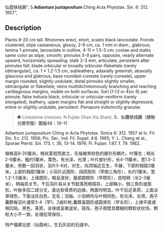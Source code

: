 仙霞铁线蕨",
5.**Adiantum juxtapositum** Ching Acta Phytotax. Sin. 6: 312. 1957.",

## Description
Plants 8-20 cm tall. Rhizomes erect, short, scales black lanceolate. Fronds clustered; stipe castaneous, glossy, 2-9 cm, ca. 1 mm in diam., glabrous; lamina 1-pinnate, lanceolate in outline, 4-11 × 1.5-3 cm; costae and stalks same color as stipe, smooth; pinnules 5-9 pairs, opposite, nearly alternate upward, horizontally spreading; stalk 2-3 mm, articulate, persistent after pinnules fall; blade orbicular or broadly orbicular-flabellate (rarely obtriangular), ca. 1 × 1.2-1.5 cm, subleathery, adaxially greenish, abaxially glaucous and glabrous, base rounded-cuneate (rarely cuneate), upper margin rounded, slightly undulate; distal pinnules slightly smaller, obtriangular or flabellate; veins multidichotomously branching and reaching cartilaginous margins, visible on both surfaces. Sori (1-)3 or 4(or 6) per pinnule; false indusia black, orbicular or orbicular-reniform (rarely elongated), leathery, upper margins flat and straight or slightly depressed, entire or slightly undulate, persistent. Perispore indistinctly granular.

> ● Limestone crevices. N Fujian (Xian Xia Shan).
**5．仙霞铁线蕨（植物分类学报）图版46：10-11**

Adiantum juxtapositum Ching in Acta Phytotax. Sinica 6: 312. 1957 et Ic. Fil. Sin. 5:t. 212. 1958; Pic. Ser., lnd. Fil. Suppl. 4:6. 1965; Y. L. Chang et al., Sporae Pterid. Sin. 173. t. 36, 13-14. 1976; Fl. Fujian. 1:87. f. 79. 1982.

植株高8-20厘米。根状茎短而直立，先端被黑棕色的披针形鳞片。叶簇生；柄长2-9厘米，粗约1厘米，栗色，有光泽，光滑；叶片披针形，长4-11厘米，宽1.5-3厘米，奇数一回羽状，羽片5-9对，对生，向顶端近互生，平展，下部的相距2厘米，上部的相距1厘米；小羽片近圆形、阔团扇形（罕倒三角形），长约1厘米，宽1.2-1.5厘米，上缘圆形，略呈波状，基部圆楔形（罕楔形），具短柄（长2-3毫米），柄端具关节，干后羽片易从关节脱落而柄宿存，上部略小，倒三角形或扇形。叶脉多回二歧分叉，直达软骨质的边缘，两面均明显。叶干后近革质，上面淡草绿色，下面淡灰白色，无毛；羽轴、小羽柄均与叶柄同色，有光泽，光滑。孢子囊群每羽片通常3-4（罕1，2或6)枚;囊群盖圆形或圆肾形（罕长形），上缘平直或稍凹陷，黑色，革质，全缘或呈微波状，宿存。孢子周壁具模糊的颗粒状纹饰，颗粒大小不一致，处理后常保存。

特产福建北部（仙霞岭）。生石灰岩的石缝中。
